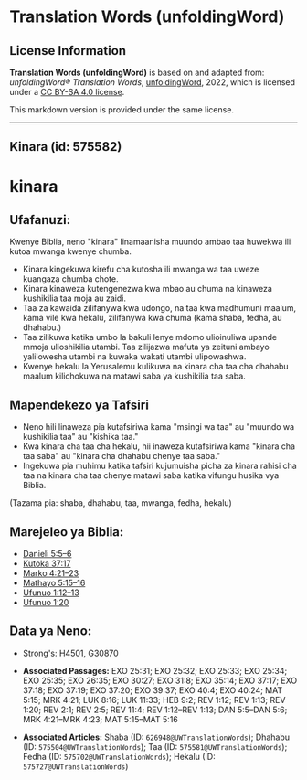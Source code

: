 # Translation Words (unfoldingWord)

## License Information

**Translation Words (unfoldingWord)** is based on and adapted from: _unfoldingWord® Translation Words_, [unfoldingWord](https://unfoldingword.org/utw), 2022, which is licensed under a [CC BY-SA 4.0 license](https://creativecommons.org/licenses/by-sa/4.0/legalcode.en).

This markdown version is provided under the same license.



--------------------------------

## Kinara (id: 575582)

kinara
======

Ufafanuzi:
----------

Kwenye Biblia, neno "kinara" linamaanisha muundo ambao taa huwekwa ili kutoa mwanga kwenye chumba.

* Kinara kingekuwa kirefu cha kutosha ili mwanga wa taa uweze kuangaza chumba chote.
* Kinara kinaweza kutengenezwa kwa mbao au chuma na kinaweza kushikilia taa moja au zaidi.
* Taa za kawaida zilifanywa kwa udongo, na taa kwa madhumuni maalum, kama vile kwa hekalu, zilifanywa kwa chuma (kama shaba, fedha, au dhahabu.)
* Taa zilikuwa katika umbo la bakuli lenye mdomo ulioinuliwa upande mmoja ulioshikilia utambi. Taa zilijazwa mafuta ya zeituni ambayo yalilowesha utambi na kuwaka wakati utambi ulipowashwa.
* Kwenye hekalu la Yerusalemu kulikuwa na kinara cha taa cha dhahabu maalum kilichokuwa na matawi saba ya kushikilia taa saba.

Mapendekezo ya Tafsiri
----------------------

* Neno hili linaweza pia kutafsiriwa kama "msingi wa taa" au "muundo wa kushikilia taa" au "kishika taa."
* Kwa kinara cha taa cha hekalu, hii inaweza kutafsiriwa kama "kinara cha taa saba" au "kinara cha dhahabu chenye taa saba."
* Ingekuwa pia muhimu katika tafsiri kujumuisha picha za kinara rahisi cha taa na kinara cha taa chenye matawi saba katika vifungu husika vya Biblia.

(Tazama pia: shaba, dhahabu, taa, mwanga, fedha, hekalu)

Marejeleo ya Biblia:
--------------------

* [Danieli 5:5–6](https://ref.ly/Dan5:5-Dan5:6)
* [Kutoka 37:17](https://ref.ly/Exod37:17)
* [Marko 4:21–23](https://ref.ly/Mark4:21-Mark4:23)
* [Mathayo 5:15–16](https://ref.ly/Matt5:15-Matt5:16)
* [Ufunuo 1:12–13](https://ref.ly/Rev1:12-Rev1:13)
* [Ufunuo 1:20](https://ref.ly/Rev1:20)

Data ya Neno:
-------------

* Strong's: H4501, G30870

* **Associated Passages:** EXO 25:31; EXO 25:32; EXO 25:33; EXO 25:34; EXO 25:35; EXO 26:35; EXO 30:27; EXO 31:8; EXO 35:14; EXO 37:17; EXO 37:18; EXO 37:19; EXO 37:20; EXO 39:37; EXO 40:4; EXO 40:24; MAT 5:15; MRK 4:21; LUK 8:16; LUK 11:33; HEB 9:2; REV 1:12; REV 1:13; REV 1:20; REV 2:1; REV 2:5; REV 11:4; REV 1:12–REV 1:13; DAN 5:5–DAN 5:6; MRK 4:21–MRK 4:23; MAT 5:15–MAT 5:16
* **Associated Articles:** Shaba (ID: `626948@UWTranslationWords`); Dhahabu (ID: `575504@UWTranslationWords`); Taa (ID: `575581@UWTranslationWords`); Fedha (ID: `575702@UWTranslationWords`); Hekalu (ID: `575727@UWTranslationWords`)

